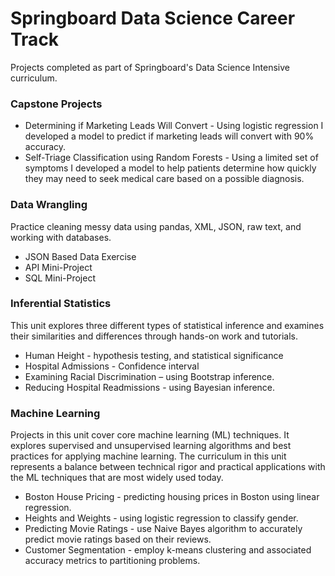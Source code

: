# Springboard Data Science Career Track
Projects completed as part of Springboard's Data Science Intensive curriculum.

### Capstone Projects
* Determining if Marketing Leads Will Convert - Using logistic regression I developed a model to predict if marketing leads will convert with 90% accuracy. 
* Self-Triage Classification using Random Forests - Using a limited set of symptoms I developed a model to help patients determine how quickly they may need to seek medical care based on a possible diagnosis.

### Data Wrangling
Practice cleaning messy data using pandas, XML, JSON, raw text, and working with databases.
* JSON Based Data Exercise
* API Mini-Project
* SQL Mini-Project

### Inferential Statistics
This unit explores three different types of statistical inference and examines their similarities and differences through hands-on work and tutorials.
* Human Height - hypothesis testing,  and statistical significance
* Hospital Admissions - Confidence interval
* Examining Racial Discrimination – using Bootstrap inference. 
* Reducing Hospital Readmissions - using Bayesian inference.

### Machine Learning
Projects in this unit cover core machine learning (ML) techniques. It explores supervised and unsupervised learning algorithms and best practices for applying machine learning. The curriculum in this unit represents a balance between technical rigor and practical applications with the ML techniques that are most widely used today.  
* Boston House Pricing - predicting housing prices in Boston using linear regression.
* Heights and Weights - using logistic regression to classify gender.
* Predicting Movie Ratings - use Naive Bayes algorithm to accurately predict movie ratings based on their reviews.
* Customer Segmentation - employ k-means clustering and associated accuracy metrics to partitioning problems.
